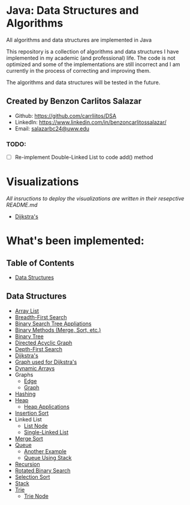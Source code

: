 # Java: Data Structures and Algorithms
All algorithms and data structures are implemented in Java

This repository is a collection of algorithms and data structures I have implemented in my academic (and professional) life. The code is not optimized and some of the implementations are still incorrect and I am currently in the process of correcting and improving them.

The algorithms and data structures will be tested in the future.

## Created by Benzon Carlitos Salazar
- Github: 	https://github.com/carrliitos/DSA
- LinkedIn: https://www.linkedin.com/in/benzoncarlitossalazar/
- Email:		salazarbc24@uww.edu

### TODO:
- [ ] Re-implement Double-Linked List to code add() method

# Visualizations
*All insructions to deploy the visualizations are written in their resepctive README.md*
- [Dijkstra's](https://github.com/carrliitos/DSA/tree/master/visuals/dijkstra)

# What's been implemented:
## Table of Contents
- [Data Structures](https://github.com/carrliitos/DSA#data-structures)

## Data Structures
- [Array List](https://github.com/carrliitos/DSA/blob/master/src/com/carlitos/algorithms/BCArrayList.java)
- [Breadth-First Search](https://github.com/carrliitos/DSA/blob/master/src/com/carlitos/algorithms/BFS.java)
- [Binary Search Tree Appliations](https://github.com/carrliitos/DSA/blob/master/src/com/carlitos/algorithms/BSTApplications.java)
- [Binary Methods (Merge, Sort, etc.)](https://github.com/carrliitos/DSA/blob/master/src/com/carlitos/algorithms/BinaryMethods.java)
- [Binary Tree](https://github.com/carrliitos/DSA/blob/master/src/com/carlitos/algorithms/BinaryTree.java)
- [Directed Acyclic Graph](https://github.com/carrliitos/DSA/blob/master/src/com/carlitos/algorithms/DAG.java)
- [Depth-First Search](https://github.com/carrliitos/DSA/blob/master/src/com/carlitos/algorithms/DFS.java)
- [Dijkstra's](https://github.com/carrliitos/DSA/blob/master/src/com/carlitos/algorithms/Dijkstra.java)
- [Graph used for Dijkstra's](https://github.com/carrliitos/DSA/blob/master/src/com/carlitos/algorithms/DijkstraGraph.java)
- [Dynamic Arrays](https://github.com/carrliitos/DSA/blob/master/src/com/carlitos/algorithms/DynamicArrays.java)
- Graphs
	- [Edge](https://github.com/carrliitos/DSA/blob/master/src/com/carlitos/algorithms/Edge.java)
	- [Graph](https://github.com/carrliitos/DSA/blob/master/src/com/carlitos/algorithms/Graph.java)
- [Hashing](https://github.com/carrliitos/DSA/blob/master/src/com/carlitos/algorithms/Hashing.java)
- [Heap](https://github.com/carrliitos/DSA/blob/master/src/com/carlitos/algorithms/Heap.java)
	- [Heap Applications](https://github.com/carrliitos/DSA/blob/master/src/com/carlitos/algorithms/HeapApplications.java)
- [Insertion Sort](https://github.com/carrliitos/DSA/blob/master/src/com/carlitos/algorithms/InsertionSort.java)
- Linked List
	- [List Node](https://github.com/carrliitos/DSA/blob/master/src/com/carlitos/algorithms/BCLinkedList.java#L15)
	- [Single-Linked List](https://github.com/carrliitos/DSA/blob/master/src/com/carlitos/algorithms/BCLinkedList.java)
- [Merge Sort](https://github.com/carrliitos/DSA/blob/master/src/com/carlitos/algorithms/Mergesort.java)
- [Queue](https://github.com/carrliitos/DSA/blob/master/src/com/carlitos/algorithms/Queue.java)
	- [Another Example](https://github.com/carrliitos/DSA/blob/master/src/com/carlitos/algorithms/QueueExample.java)
	- [Queue Using Stack](https://github.com/carrliitos/DSA/blob/master/src/com/carlitos/algorithms/QueueUsingStack.java)
- [Recursion](https://github.com/carrliitos/DSA/blob/master/src/com/carlitos/algorithms/RecursiveMethods.java)
- [Rotated Binary Search](https://github.com/carrliitos/DSA/blob/master/src/com/carlitos/algorithms/RotatedBinarySearch.java)
- [Selection Sort](https://github.com/carrliitos/DSA/blob/master/src/com/carlitos/algorithms/SelectionSort.java)
- [Stack](https://github.com/carrliitos/DSA/blob/master/src/com/carlitos/algorithms/StackExample.java)
- [Trie](https://github.com/carrliitos/DSA/blob/master/src/com/carlitos/algorithms/Trie.java)
	- [Trie Node](https://github.com/carrliitos/DSA/blob/master/src/com/carlitos/algorithms/TrieNode.java)

